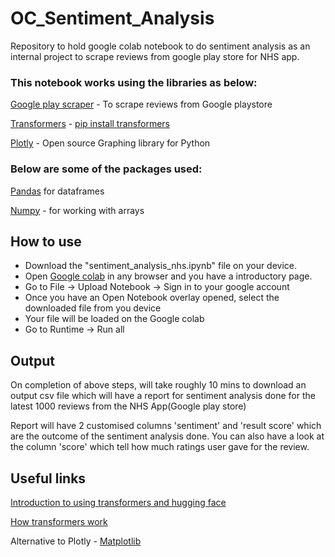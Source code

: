 # OC_Sentiment_Analysis
Repository to hold google colab notebook to do sentiment analysis as an internal project to scrape reviews from google play store for NHS app.

### This notebook works using the libraries as below:

[Google play scraper](https://pypi.org/project/google-play-scraper/) - To scrape reviews from Google playstore

[Transformers](https://huggingface.co/docs/transformers/en/index) - [pip install transformers](https://pypi.org/project/transformers/)

[Plotly](https://plotly.com/python/) - Open source Graphing library for Python

### Below are some of the packages used:

[Pandas](https://pandas.pydata.org/) for dataframes

[Numpy](https://numpy.org/) - for working with arrays


## How to use
* Download the "sentiment_analysis_nhs.ipynb" file on your device.
* Open [Google colab](https://colab.research.google.com/) in any browser and you have a introductory page.
* Go to File -> Upload Notebook -> Sign in to your google account
* Once you have an Open Notebook overlay opened, select the downloaded file from you device
* Your file will be loaded on the Google colab
* Go to Runtime -> Run all

## Output

On completion of above steps,  will take roughly 10 mins to download an output csv file which will have a report for sentiment analysis done for the latest 1000 reviews from the NHS App(Google play store)

Report will have 2 customised columns 'sentiment' and 'result score' which are the outcome of the sentiment analysis done. You can also have a look at the column 'score' which tell how much ratings user gave for the review.


## Useful links

[Introduction to using transformers and hugging face](https://www.datacamp.com/tutorial/an-introduction-to-using-transformers-and-hugging-face)

[How transformers work](https://www.datacamp.com/tutorial/how-transformers-work?dc_referrer=https%3A%2F%2Fwww.google.com%2F)

Alternative to Plotly - [Matplotlib](https://matplotlib.org/)
